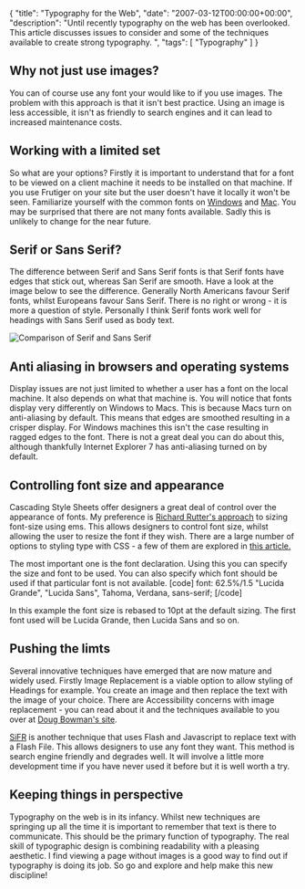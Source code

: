 {
  "title": "Typography for the Web",
  "date": "2007-03-12T00:00:00+00:00",
  "description": "Until recently typography on the web has been overlooked. This article discusses issues to consider and some of the techniques available to create strong typography. ",
  "tags": [
    "Typography"
  ]
}

## Why not just use images?

You can of course use any font your would like to if you use images. The problem with this approach is that it isn't best practice. Using an image is less accessible, it isn't as friendly to search engines and it can lead to increased maintenance costs. 

## Working with a limited set

So what are your options? Firstly it is important to understand that for a font to be viewed on a client machine it needs to be installed on that machine. If you use Frutiger on your site but the user doesn't have it locally it won't be seen. Familiarize yourself with the common fonts on [Windows][1] and [Mac][2]. You may be surprised that there are not many fonts available. Sadly this is unlikely to change for the near future.

## Serif or Sans Serif?

The difference between Serif and Sans Serif fonts is that Serif fonts have edges that stick out, whereas San Serif are smooth. Have a look at the image below to see the difference. Generally North Americans favour Serif fonts, whilst Europeans favour Sans Serif. There is no right or wrong - it is more a question of style. Personally I think Serif fonts work well for headings with Sans Serif used as body text.

![Comparison of Serif and Sans Serif][3] 

## Anti aliasing in browsers and operating systems

Display issues are not just limited to whether a user has a font on the local machine. It also depends on what that machine is. You will notice that fonts display very differently on Windows to Macs. This is because Macs turn on anti-aliasing by default. This means that edges are smoothed resulting in a crisper display. For Windows machines this isn't the case resulting in ragged edges to the font. There is not a great deal you can do about this, although thankfully Internet Explorer 7 has anti-aliasing turned on by default. 

## Controlling font size and appearance

Cascading Style Sheets offer designers a great deal of control over the appearance of fonts. My preference is [Richard Rutter's approach][4] to sizing font-size using ems. This allows designers to control font size, whilst allowing the user to resize the font if they wish. There are a large number of options to styling type with CSS - a few of them are explored in [this article.][5]

The most important one is the font declaration. Using this you can specify the size and font to be used. You can also specify which font should be used if that particular font is not available. [code] font: 62.5%/1.5 "Lucida Grande", "Lucida Sans", Tahoma, Verdana, sans-serif; [/code] 

In this example the font size is rebased to 10pt at the default sizing. The first font used will be Lucida Grande, then Lucida Sans and so on.

## Pushing the limts

Several innovative techniques have emerged that are now mature and widely used. Firstly Image Replacement is a viable option to allow styling of Headings for example. You create an image and then replace the text with the image of your choice. There are Accessibility concerns with image replacement - you can read about it and the techniques available to you over at [Doug Bowman's site][6].

[SiFR][7] is another technique that uses Flash and Javascript to replace text with a Flash File. This allows designers to use any font they want. This method is search engine friendly and degrades well. It will involve a little more development time if you have never used it before but it is well worth a try.

## Keeping things in perspective

Typography on the web is in its infancy. Whilst new techniques are springing up all the time it is important to remember that text is there to communicate. This should be the primary function of typography. The real skill of typographic design is combining readability with a pleasing aesthetic. I find viewing a page without images is a good way to find out if typography is doing its job. So go and explore and help make this new discipline!

 [1]: http://www.codestyle.org/css/font-family/sampler-WindowsResults.shtml
 [2]: http://www.codestyle.org/css/font-family/sampler-MacResults.shtml
 [3]: http://shapeshed.com/images/articles/serif_sans_serif.png 
 [4]: http://www.clagnut.com/blog/348/
 [5]: http://www.shapeshed.com/journal/my_web_typography_is_awful/
 [6]: http://www.stopdesign.com/articles/replace_text/
 [7]: http://www.mikeindustries.com/sifr/
